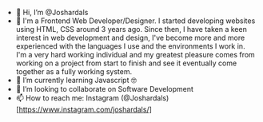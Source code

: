 - 👋 Hi, I’m @Joshardals
- 👀 I'm a Frontend Web Developer/Designer. I started developing websites using HTML, CSS around 3 years ago. Since then, I have taken a keen interest in web development and design, I've become more and more experienced with the languages I use and the environments I work in. I'm a very hard working individual and my greatest pleasure comes from working on a project from start to finish and see it eventually come together as a fully working system.
- 🌱 I’m currently learning Javascript 🤓
- 💞️ I’m looking to collaborate on Software Development
- 📫 How to reach me: Instagram (@Joshardals)[https://www.instagram.com/joshardals/]

<!---
Joshardals/Joshardals is a ✨ special ✨ repository because its `README.md` (this file) appears on your GitHub profile.
You can click the Preview link to take a look at your changes.
--->
